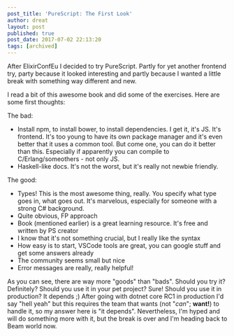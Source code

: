 ```yaml
---
post_title: 'PureScript: The First Look'
author: dreat
layout: post
published: true
post_date: 2017-07-02 22:13:20
tags: [archived]
---
```

After ElixirConfEu I decided to try PureScript. Partly for yet another frontend try, party because it looked interesting and partly because I wanted a little break with something way different and new.

I read a bit of this awesome book and did some of the exercises. Here are some first thoughts:

The bad:
<ul>
 	<li>Install npm, to install bower, to install dependencies. I get it, it's JS. It's frontend. It's too young to have its own package manager and it's even better that it uses a common tool. But come one, you can do it better than this. Especially if apparently you can compile to C/Erlang/someothers - not only JS.</li>
 	<li>Haskell-like docs. It's not the worst, but it's really not newbie friendly.</li>
</ul>
The good:
<ul>
 	<li>Types! This is the most awesome thing, really. You specify what type goes in, what goes out. It's marvelous, especially for someone with a strong C# background.</li>
 	<li>Quite obvious, FP approach</li>
 	<li>Book (mentioned earlier) is a great learning resource. It's free and written by PS creator</li>
 	<li>I know that it's not something crucial, but I really like the syntax</li>
 	<li>How easy is to start, VSCode tools are great, you can google stuff and get some answers already</li>
 	<li>The community seems small but nice</li>
 	<li>Error messages are really, really helpful!</li>
</ul>
As you can see, there are way more "goods" than "bads". Should you try it? Definitely? Should you use it in your pet project? Sure! Should you use it in production? It depends ;) After going with dotnet core RC1 in production I'd say "hell yeah" but this requires the team that wants (not "<em>can</em>"; <strong>want!</strong>) to handle it, so my answer here is "it depends". Nevertheless, I'm hyped and will do something more with it, but the break is over and I'm heading back to Beam world now.
